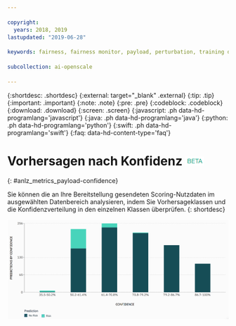 ```yaml
---

copyright:
  years: 2018, 2019
lastupdated: "2019-06-28"

keywords: fairness, fairness monitor, payload, perturbation, training data, debiased

subcollection: ai-openscale

---
```


{:shortdesc: .shortdesc}
{:external: target="_blank" .external}
{:tip: .tip}
{:important: .important}
{:note: .note}
{:pre: .pre}
{:codeblock: .codeblock}
{:download: .download}
{:screen: .screen}
{:javascript: .ph data-hd-programlang='javascript'}
{:java: .ph data-hd-programlang='java'}
{:python: .ph data-hd-programlang='python'}
{:swift: .ph data-hd-programlang='swift'}
{:faq: data-hd-content-type='faq'}


# Vorhersagen nach Konfidenz ![Beta-Tag](images/beta.png)
{: #anlz_metrics_payload-confidence}

Sie können die an Ihre Bereitstellung gesendeten Scoring-Nutzdaten im ausgewählten Datenbereich analysieren, indem Sie Vorhersageklassen und die Konfidenzverteilung in den einzelnen Klassen überprüfen.
{: shortdesc}

   ![Diagramm mit einer Zuordnung der Vorhersage anhand der Konfidenzverteilung](images/by_confidence.png)
